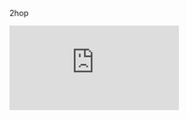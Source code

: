 

2hop

<embed src="https://github.com/TuyetTDuong/2hop/files/6549727/2-hop.Blockchain_updated-2.Autosaved.pdf" type="application/pdf" />


